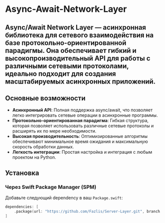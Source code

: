 # Async-Await-Network-Layer

## Async/Await Network Layer  — асинхронная библиотека для сетевого взаимодействия на базе протокольно-ориентированной парадигмы. Она обеспечивает гибкий и высокопроизводительный API для работы с различными сетевыми протоколами, идеально подходит для создания масштабируемых асинхронных приложений.

## Основные возможности

- **Асинхронный API**: Полная поддержка async/await, что позволяет легко интегрировать сетевые операции в асинхронные программы.
- **Протокольно-ориентированная парадигма**: Гибкая структура, которая позволяет использовать различные сетевые протоколы и расширять их по мере необходимости.
- **Высокая производительность**: Оптимизированные алгоритмы обеспечивают минимальное время ожидания и максимальную скорость обработки данных.
- **Легкость интеграции**: Простая настройка и интеграция с любым проектом на Python.

## Установка

### Через Swift Package Manager (SPM)

Добавьте следующий dependency в ваш `Package.swift`:

```swift
dependencies: [
    .package(url: "https://github.com/Fazlis/Server-Layer.git", branch: "main")
]
